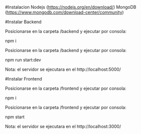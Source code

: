 #Instalacion
Nodejs (https://nodejs.org/en/download/)
MongoDB (https://www.mongodb.com/download-center/community)

#Instalar Backend

Posicionarse en la carpeta /backend y ejecutar por consola:

npm i

Posicionarse en la carpeta /backend y ejecutar por consola:

npm run start:dev

Nota: el servidor se ejecutara en el http://localhost:5000/

#Instalar Frontend

Posicionarse en la carpeta /frontend y ejecutar por consola:

npm i

Posicionarse en la carpeta /frontend y ejecutar por consola:

npm start

Nota: el servidor se ejecutara en el http://localhost:3000/


